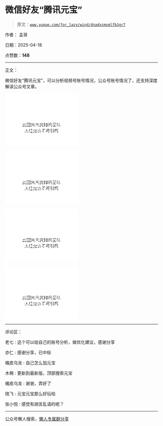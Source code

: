 # 微信好友“腾讯元宝”

> 原文：[`www.yuque.com/for_lazy/wind/dnadxzmsmlfb1gr7`](https://www.yuque.com/for_lazy/wind/dnadxzmsmlfb1gr7)

作者： 孟哥

日期：2025-04-18

点赞数：**148**

* * *

正文：

微信好友“腾讯元宝”，可以分析视频号账号情况，公众号账号情况了，还支持深度解读公众号文章。

![](img/3a9c1f1bf157124757583260e80eecfe.png "None")

![](img/440b455999c8edeac0285a41422aab9f.png "None")

![](img/930cd24f228b87096b626ec5f7ca2656.png "None")

![](img/601b440ac8bd9999a69aed90ce3c6156.png "None")

* * *

评论区：

老七 : 这个可以给自己的账号分析，做优化建议，感谢分享

亦仁 : 感谢分享，已中标

橘皮乌龙 : 自己怎么加元宝

木棉 : 更新到最新版，顶部搜索元宝

橘皮乌龙 : 谢谢，弄好了

晓飞 : 元宝元宝那么好玩哈

张小悦 : 感觉有胡言乱语的呢？

* * *

公众号懒人搜索，[懒人专属群分享](https://lazybook.fun/#/blog/group)